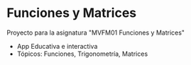 # Funciones y Matrices

Proyecto para la asignatura "MVFM01 Funciones y Matrices"

- App Educativa e interactiva
- Tópicos: Funciones, Trigonometría, Matrices
